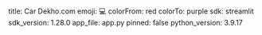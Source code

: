 title: Car Dekho.com
emoji: 💻
colorFrom: red
colorTo: purple
sdk: streamlit
sdk_version: 1.28.0
app_file: app.py
pinned: false
python_version: 3.9.17
